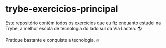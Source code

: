 # trybe-exercicios-principal

Este repositório contêm todos os exercícios que eu fiz enquanto estudei na Trybe, a melhor escola de tecnologia do lado sul da Via Láctea. 🌎

Pratique bastante e conquiste a tecnologia. 🔥
